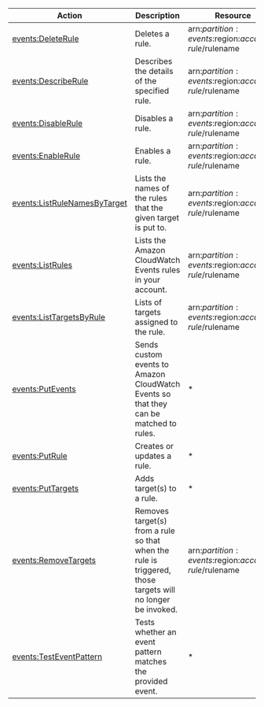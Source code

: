 | Action | Description | Resource | Condition |
| --- | --- | --- | --- |
| [events:DeleteRule](http://docs.aws.amazon.com/AmazonCloudWatchEvents/latest/APIReference/API_DeleteRule.html) | Deletes a rule. | arn:$partition:events:$region:$account:rule/$rulename | ??? |
| [events:DescribeRule](http://docs.aws.amazon.com/AmazonCloudWatchEvents/latest/APIReference/API_DescribeRule.html) | Describes the details of the specified rule. | arn:$partition:events:$region:$account:rule/$rulename | ??? |
| [events:DisableRule](http://docs.aws.amazon.com/AmazonCloudWatchEvents/latest/APIReference/API_DisableRule.html) | Disables a rule. | arn:$partition:events:$region:$account:rule/$rulename | ??? |
| [events:EnableRule](http://docs.aws.amazon.com/AmazonCloudWatchEvents/latest/APIReference/API_EnableRule.html) | Enables a rule. | arn:$partition:events:$region:$account:rule/$rulename | ??? |
| [events:ListRuleNamesByTarget](http://docs.aws.amazon.com/AmazonCloudWatchEvents/latest/APIReference/API_ListRuleNamesByTarget.html) | Lists the names of the rules that the given target is put to. | arn:$partition:events:$region:$account:rule/$rulename | ??? |
| [events:ListRules](http://docs.aws.amazon.com/AmazonCloudWatchEvents/latest/APIReference/API_ListRules.html) | Lists the Amazon CloudWatch Events rules in your account. | arn:$partition:events:$region:$account:rule/$rulename | ??? |
| [events:ListTargetsByRule](http://docs.aws.amazon.com/AmazonCloudWatchEvents/latest/APIReference/API_ListTargetsByRule.html) | Lists of targets assigned to the rule. | arn:$partition:events:$region:$account:rule/$rulename | ??? |
| [events:PutEvents](http://docs.aws.amazon.com/AmazonCloudWatchEvents/latest/APIReference/API_PutEvents.html) | Sends custom events to Amazon CloudWatch Events so that they can be matched to rules. | * | ??? |
| [events:PutRule](http://docs.aws.amazon.com/AmazonCloudWatchEvents/latest/APIReference/API_PutRule.html) | Creates or updates a rule. | * | events:source, events:detail-type, events:detail.userIdentity.principalId, events:TargetArn |
| [events:PutTargets](http://docs.aws.amazon.com/AmazonCloudWatchEvents/latest/APIReference/API_PutTargets.html) | Adds target(s) to a rule. | * | ??? |
| [events:RemoveTargets](http://docs.aws.amazon.com/AmazonCloudWatchEvents/latest/APIReference/API_RemoveTargets.html) | Removes target(s) from a rule so that when the rule is triggered, those targets will no longer be invoked. | arn:$partition:events:$region:$account:rule/$rulename | ??? |
| [events:TestEventPattern](http://docs.aws.amazon.com/AmazonCloudWatchEvents/latest/APIReference/API_TestEventPattern.html) | Tests whether an event pattern matches the provided event. | * | ??? |

